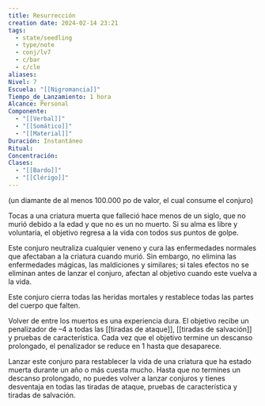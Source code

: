 ```yaml
---
title: Resurrección
creation date: 2024-02-14 23:21
tags:
  - state/seedling
  - type/note
  - conj/lv7
  - c/bar
  - c/cle
aliases: 
Nivel: 7
Escuela: "[[Nigromancia]]"
Tiempo_de_Lanzamiento: 1 hora
Alcance: Personal
Componente:
  - "[[Verbal]]"
  - "[[Somático]]"
  - "[[Material]]"
Duración: Instantáneo
Ritual: 
Concentración: 
Clases:
  - "[[Bardo]]"
  - "[[Clérigo]]"
---
```

(un diamante de al menos 100.000 po de valor, el cual consume el conjuro)

Tocas a una criatura muerta que falleció hace menos de un siglo, que no murió debido a la edad y que no es un no muerto. Si su alma es libre y voluntaria, el objetivo regresa a la vida con todos sus puntos de golpe.

Este conjuro neutraliza cualquier veneno y cura las enfermedades normales que afectaban a la criatura cuando murió. Sin embargo, no elimina las enfermedades mágicas, las maldiciones y similares; si tales efectos no se eliminan antes de lanzar el conjuro, afectan al objetivo cuando este vuelva a la vida.

Este conjuro cierra todas las heridas mortales y restablece todas las partes del cuerpo que falten.

Volver de entre los muertos es una experiencia dura. El objetivo recibe un penalizador de –4 a todas las [[tiradas de ataque]], [[tiradas de salvación]] y pruebas de característica. Cada vez que el objetivo termine un descanso prolongado, el penalizador se reduce en 1 hasta que desaparece.

Lanzar este conjuro para restablecer la vida de una criatura que ha estado muerta durante un año o más cuesta mucho. Hasta que no termines un descanso prolongado, no puedes volver a lanzar conjuros y tienes desventaja en todas las tiradas de ataque, pruebas de característica y tiradas de salvación.
